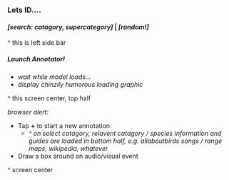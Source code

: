 


### Lets ID....
#### *[search: catagory, supercategory]* | *[random!]* <br/>

^ this is left side bar

##### Launch Annotator!
- *wait while model loads...* <br/>
- *display chinzily humorous loading graphic*

^ this screen center, top half

*browser alert:*
  - Tap **+** to start a new annotation
    - *^ on select catagory, relavent catagory / species information and guides are loaded in bottom half, e.g. allaboutbirds songs / range maps, wikipedia, whatever*
  - Draw a box around an audio/visual event <br/>

^ screen center
